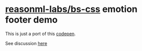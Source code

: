 # [reasonml-labs/bs-css](https://github.com/reasonml-labs/bs-css) emotion footer demo


This is just a port of this [codepen](https://codepen.io/julesforrest/pen/qLpgNB).

See discussion [here](https://github.com/reasonml-labs/bs-css/issues/190#issue-589683809)